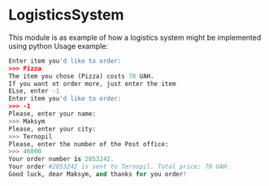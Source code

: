 # LogisticsSystem
This module is as example of how a logistics system might be implemented using python
Usage example:
```python
Enter item you'd like to order:
>>> Pizza
The item you chose (Pizza) costs 70 UAH.
If you want ot order more, just enter the item
ELse, enter -1
Enter item you'd like to order:
>>> -1
Please, enter your name:
>>> Maksym
Please, enter your city:
>>> Ternopil
Please, enter the number of the Post office:
>>> 46000
Your order number is 2053242.
Your order #2053242 is sent to Ternopil. Total price: 70 UAH.
Good luck, dear Maksym, and thanks for you order!
```
